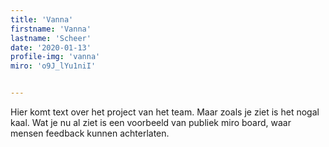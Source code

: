 ```yaml
---
title: 'Vanna'
firstname: 'Vanna'
lastname: 'Scheer'
date: '2020-01-13'
profile-img: 'vanna'
miro: 'o9J_lYu1niI'


---
```


Hier komt text over het project van het team. Maar zoals je ziet is het nogal kaal. Wat je nu al ziet is een voorbeeld van publiek miro board, waar mensen feedback kunnen achterlaten.


